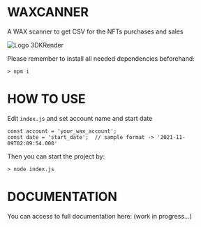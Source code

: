# WAXCANNER

A WAX scanner to get CSV for the NFTs purchases and sales

![Logo 3DKRender](https://cdn.discordapp.com/attachments/813862875944845313/813866667150409769/3DK_LOGO_400x120.png)

Please remember to install all needed dependencies beforehand: 
```
> npm i
```
# HOW TO USE

Edit ```index.js``` and set account name and start date
```
const account = 'your_wax_account';
const date = 'start_date';  // sample format -> '2021-11-09T02:09:54.000'
```
Then you can start the project by:
```
> node index.js
```

# DOCUMENTATION

You can access to full documentation here: (work in progress...)